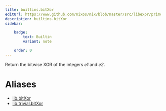 ```yaml
---
title: builtins.bitXor
editUrl: https://www.github.com/nixos/nix/blob/master/src/libexpr/primops.cc
description: builtins.bitXor
sidebar:

    badge:
        text: Builtin
        variant: note

    order: 0
---
```


Return the bitwise XOR of the integers *e1* and *e2*.


# Aliases

- [lib.bitXor](reference/lib/lib-bitXor)
- [lib.trivial.bitXor](reference/lib/trivial/lib-trivial-bitXor)


